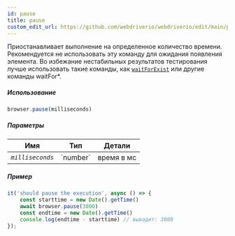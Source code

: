 ```yaml
---
id: pause
title: pause
custom_edit_url: https://github.com/webdriverio/webdriverio/edit/main/packages/webdriverio/src/commands/browser/pause.ts
---
```


Приостанавливает выполнение на определенное количество времени. Рекомендуется не использовать эту команду для ожидания появления элемента. Во избежание нестабильных результатов тестирования лучше использовать такие команды, как [`waitForExist`](/docs/api/element/waitForExist) или другие команды waitFor*.

##### Использование

```js
browser.pause(milliseconds)
```

##### Параметры

<table>
  <thead>
    <tr>
      <th>Имя</th><th>Тип</th><th>Детали</th>
    </tr>
  </thead>
  <tbody>
    <tr>
      <td><code><var>milliseconds</var></code></td>
      <td>`number`</td>
      <td>время в мс</td>
    </tr>
  </tbody>
</table>

##### Пример

```js title="pause.js"
it('should pause the execution', async () => {
    const starttime = new Date().getTime()
    await browser.pause(3000)
    const endtime = new Date().getTime()
    console.log(endtime - starttime) // выводит: 3000
});
```